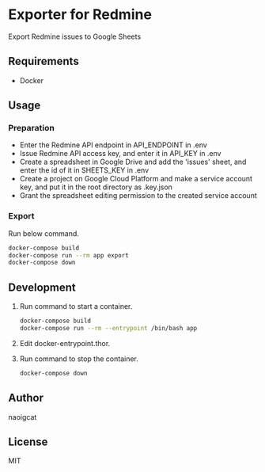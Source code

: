 # Exporter for Redmine

Export Redmine issues to Google Sheets

## Requirements

-   Docker

## Usage

### Preparation

-   Enter the Redmine API endpoint in API_ENDPOINT in .env
-   Issue Redmine API access key, and enter it in API_KEY in .env
-   Create a spreadsheet in Google Drive and add the 'issues' sheet, and enter the id of it in SHEETS_KEY in .env
-   Create a project on Google Cloud Platform and make a service account key, and put it in the root directory as .key.json
-   Grant the spreadsheet editing permission to the created service account

### Export

Run below command.

```sh
docker-compose build
docker-compose run --rm app export
docker-compose down
```

## Development

1.  Run command to start a container.

    ```sh
    docker-compose build
    docker-compose run --rm --entrypoint /bin/bash app
    ```

2.  Edit docker-entrypoint.thor.

3.  Run command to stop the container.

    ```sh
    docker-compose down
    ```

## Author

naoigcat

## License

MIT
